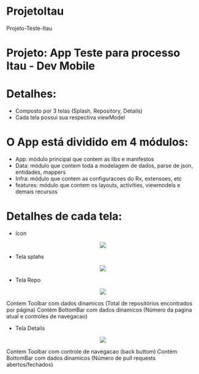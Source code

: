 # ProjetoItau
Projeto-Teste-Itau

# Projeto: App Teste para processo Itau - Dev Mobile

# Detalhes:
- Composto por 3 telas (Splash, Repository, Details)
- Cada tela possui sua respectiva viewModel

# O App está dividido em 4 módulos:
- App: módulo principal que contem as libs e manifestos
- Data: módulo que contem toda a modelagem de dados, parse de json, entidades, mappers
- Infra: módulo que contem as configuracoes do Rx, extensoes, etc
- features: módulo que contem os layouts, activities, viewmodels e demais recursos


# Detalhes de cada tela:
- Icon
<p align="center">
<img src="https://user-images.githubusercontent.com/27828713/85243347-07b8fc80-b418-11ea-93f4-35a11904a836.png">
</p>


- Tela splahs
<p align="center">
<img src="https://user-images.githubusercontent.com/27828713/85243351-0a1b5680-b418-11ea-9df9-4bb8b290bca5.png">
</p>


- Tela Repo
<p align="center">
<img src="https://user-images.githubusercontent.com/27828713/85243356-0d164700-b418-11ea-9240-f0e224500206.png">
</p>
Contem Toolbar com dados dinamicos (Total de repositórios encontrados por página)
Contém BottomBar com dados dinamicos (Número da pagina atual e controles de navegacao)

- Tela Details
<p align="center">
<img src="https://user-images.githubusercontent.com/27828713/85243359-10113780-b418-11ea-80b8-2fb7fd06609c.png">
</p>
Contem Toolbar com controle de navegacao (back buttom)
Contém BottomBar com dados dinamicos (Número de pull requests abertos/fechados)
